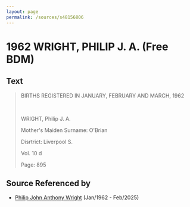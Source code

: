 ```yaml
---
layout: page
permalink: /sources/s48156806
---
```


# 1962 WRIGHT, PHILIP J. A. (Free BDM)


## Text

> BIRTHS REGISTERED IN JANUARY, FEBRUARY AND MARCH, 1962
>
> <br/>
>
> WRIGHT, Philip J. A.
>
> Mother's Maiden Surname: O'Brian
>
> Disrtrict: Liverpool S.
>
> Vol. 10 d
>
> Page: 895
>

## Source Referenced by

* [Philip John Anthony Wright](../people/@66352546@-philip-john-anthony-wright-b1962-1-d2025-2.md) (Jan/1962 - Feb/2025)
